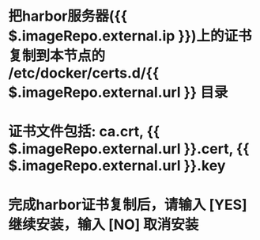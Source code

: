 # 把harbor服务器({{ $.imageRepo.external.ip }})上的证书复制到本节点的 /etc/docker/certs.d/{{ $.imageRepo.external.url }} 目录
# 证书文件包括: ca.crt, {{ $.imageRepo.external.url }}.cert, {{ $.imageRepo.external.url }}.key
# 完成harbor证书复制后，请输入 [YES] 继续安装，输入 [NO] 取消安装
